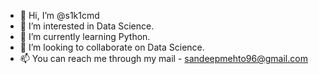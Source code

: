 - 👋 Hi, I’m @s1k1cmd
- 👀 I’m interested in Data Science.
- 🌱 I’m currently learning Python.
- 💞️ I’m looking to collaborate on Data Science.
- 📫 You can reach me through my mail - sandeepmehto96@gmail.com

<!---
s1k1cmd/s1k1cmd is a ✨ special ✨ repository because its `README.md` (this file) appears on your GitHub profile.
You can click the Preview link to take a look at your changes.
--->
